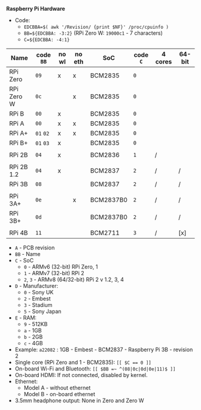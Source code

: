 **Raspberry Pi Hardware**

- Code:
	- `EDCBBA=$( awk '/Revision/ {print $NF}' /proc/cpuinfo )`
	- `BB=${EDCBBA: -3:2}` (RPi Zero W: `19000c1` - 7 characters)
	- `C=${EDCBBA: -4:1}`


| Name       | code `BB` | no wl | no eth | SoC       | code `C` | 4 cores | 64-bit |
|------------|-----------|-------|--------|-----------|----------|---------|--------|
| RPi Zero   | `09`      | x     | x      | BCM2835   | `0`      |         |        |
| RPi Zero W | `0c`      |       | x      | BCM2835   | `0`      |         |        |
| RPi B      | `00`      | x     |        | BCM2835   | `0`      |         |        |
| RPi A      | `00`      | x     | x      | BCM2835   | `0`      |         |        |
| RPi A+     | `01` `02` | x     | x      | BCM2835   | `0`      |         |        |
| RPi B+     | `01` `03` | x     |        | BCM2835   | `0`      |         |        |
|            |           |       |        |           |          |         |        |
| RPi 2B     | `04`      | x     |        | BCM2836   | `1`      | /       |        |
|            |           |       |        |           |          |         |        |
| RPi 2B 1.2 | `04`      | x     |        | BCM2837   | `2`      | /       | /      |
| RPi 3B     | `08`      |       |        | BCM2837   | `2`      | /       | /      |
|            |           |       |        |           |          |         |        |
| RPi 3A+    | `0e`      |       | x      | BCM2837B0 | `2`      | /       | /      |
| RPi 3B+    | `0d`      |       |        | BCM2837B0 | `2`      | /       | /      |
|            |           |       |        |           |          |         |        |
| RPi 4B     | `11`      |       |        | BCM2711   | `3`      | /       | [x]    |

- `A` - PCB revision
- `BB` - Name
- `C` - SoC
	- `0` - ARMv6 (32-bit) RPi Zero, 1
	- `1` - ARMv7 (32-bit) RPi 2
	- `2`, `3` - ARMv8 (64/32-bit) RPi 2 v 1.2, 3, 4
- `D` - Manufacturer:
	- `0` - Sony UK
	- `2` - Embest
	- `3` - Stadium
	- `5` - Sony Japan
- `E` - RAM:
	- `9` - 512KB
	- `a` - 1GB
	- `b` - 2GB
	- `c` - 4GB
- Example: `a22082` : 1GB - Embest - BCM2837 - Raspberry Pi 3B - revision 2
- Single core (RPi Zero and 1 - BCM2835): `[[ $C == 0 ]]`
- On-board Wi-Fi and Bluetooth: `[[ $BB =~ ^(08|0c|0d|0e|11)$ ]]`
- On-board HDMI: If not connected, disabled by kernel.
- Ethernet:
	-  Model A - without ethernet
	-  Model B - on-board ethernet
- 3.5mm headphone output: None in Zero and Zero W
